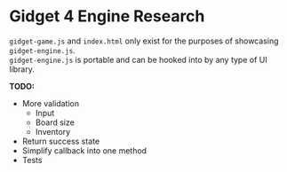 # Gidget 4 Engine Research

`gidget-game.js` and `index.html` only exist for the purposes of showcasing `gidget-engine.js`.  
`gidget-engine.js` is portable and can be hooked into by any type of UI library.

**TODO:**
  * More validation
    * Input
    * Board size
    * Inventory
  * Return success state
  * Simplify callback into one method
  * Tests
